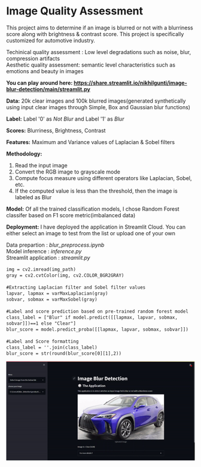 # Image Quality Assessment
 This project aims to determine if an image is blurred or not with a blurriness score along with brightness & contrast score. This project is specifically customized for automotive industry.
 
 Techinical quality assessment : Low level degradations such as noise, blur, compression artifacts <br> 
 Aesthetic quality assessment: semantic level characteristics such as emotions and beauty in images
 
 **You can play around here:
 https://share.streamlit.io/nikhilgunti/image-blur-detection/main/streamlit.py**
 
 **Data:**
20k clear images and 100k blurred images(generated synthetically using input clear images through Simple, Box and Gaussian blur functions)

**Label:** Label '0' as _Not Blur_ and Label '1' as _Blur_

**Scores:** Blurriness, Brightness, Contrast

**Features:** Maximum and Variance values of Laplacian \& Sobel filters

**Methodology:**
1) Read the input image
2) Convert the RGB image to grayscale mode
3) Compute focus measure using different operators like Laplacian, Sobel, etc.
4) If the computed value is less than the threshold, then the image is labeled as Blur 

**Model:**
Of all the trained classification models, I chose Random Forest classifer based on F1 score metric(imbalanced data)

**Deployment:**  I have deployed the application in Streamlit Cloud. You can either select an image to test from the list or upload one of your own
 
 Data prepartion : _blur_preprocess.ipynb_ <br> 
 Model inference : _inference.py_ <br> 
 Streamlit application : _streamlit.py_
 
 
 ```
 img = cv2.imread(img_path)
 gray = cv2.cvtColor(img, cv2.COLOR_BGR2GRAY)

 #Extracting Laplacian filter and Sobel filter values
 lapvar, lapmax = varMaxLaplacian(gray)
 sobvar, sobmax = varMaxSobel(gray)

 #Label and score prediction based on pre-trained random forest model
 class_label = ["Blur" if model.predict([[lapmax, lapvar, sobmax, sobvar]])==1 else "Clear"]
 blur_score = model.predict_proba([[lapmax, lapvar, sobmax, sobvar]])

 #Label and Score formatting
 class_label = ''.join(class_label)
 blur_score = str(round(blur_score[0][1],2))
```

![Web app gif](streamlit_gif.gif)


